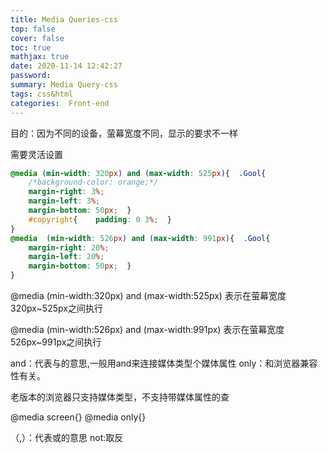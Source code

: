 ```yaml
---
title: Media Queries-css
top: false
cover: false
toc: true
mathjax: true
date: 2020-11-14 12:42:27
password:
summary: Media Query-css
tags: css&html
categories:  Front-end
---
```


目的：因为不同的设备，萤幕宽度不同，显示的要求不一样

需要灵活设置

```css
@media (min-width: 320px) and (max-width: 525px){  .Gool{    
    /*background-color: orange;*/    
    margin-right: 3%;    
    margin-left: 3%;    
    margin-bottom: 50px;  }  
    #copyright{    padding: 0 3%;  }
}
@media  (min-width: 526px) and (max-width: 991px){  .Gool{    
    margin-right: 20%;    
    margin-left: 20%;    
    margin-bottom: 50px;  }
}
```

@media (min-width:320px) and (max-width:525px)
表示在萤幕宽度320px~525px之间执行

@media (min-width:526px) and (max-width:991px)
表示在萤幕宽度526px~991px之间执行

and：代表与的意思,一般用and来连接媒体类型个媒体属性
only：和浏览器兼容性有关。

老版本的浏览器只支持媒体类型，不支持带媒体属性的查

@media screen{}
@media only{}

（,）：代表或的意思
not:取反